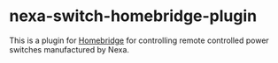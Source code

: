 # nexa-switch-homebridge-plugin

This is a plugin for [Homebridge](https://www.npmjs.com/package/homebridge) for controlling remote controlled power switches manufactured by Nexa.